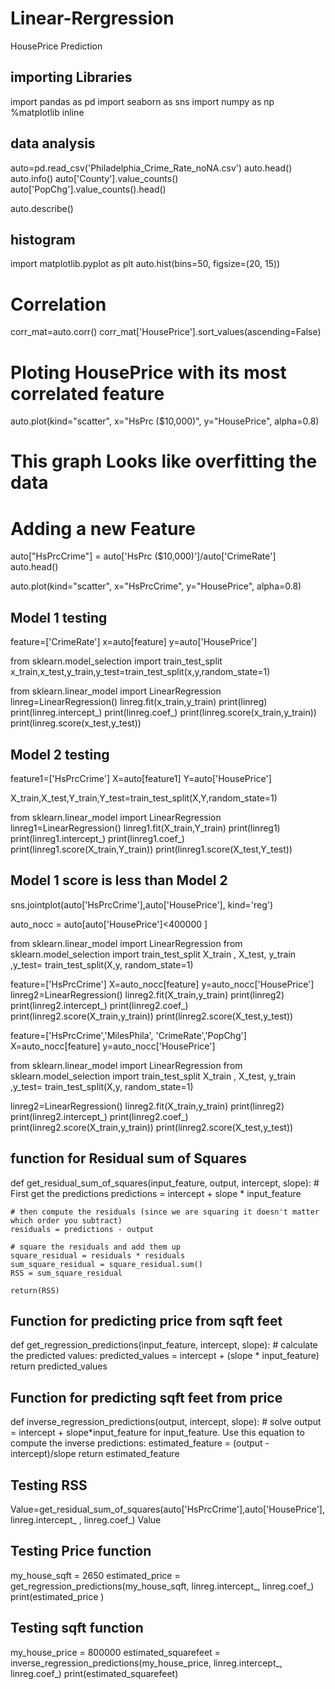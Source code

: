 # Linear-Rergression
HousePrice Prediction 
## importing Libraries
import pandas as pd
import seaborn as sns
import numpy as np
%matplotlib inline

## data analysis
auto=pd.read_csv('Philadelphia_Crime_Rate_noNA.csv')
auto.head()
auto.info()
auto['County'].value_counts()
auto['PopChg'].value_counts().head()

auto.describe()

## histogram
import matplotlib.pyplot as plt
auto.hist(bins=50, figsize=(20, 15))

# Correlation 

corr_mat=auto.corr()
corr_mat['HousePrice'].sort_values(ascending=False)

# Ploting HousePrice with its most correlated feature
auto.plot(kind="scatter", x="HsPrc ($10,000)", y="HousePrice", alpha=0.8)

# This graph Looks like overfitting the data 

# Adding a new Feature 

auto["HsPrcCrime"] = auto['HsPrc ($10,000)']/auto['CrimeRate']
auto.head()

auto.plot(kind="scatter", x="HsPrcCrime", y="HousePrice", alpha=0.8)

## Model 1 testing 
feature=['CrimeRate']
x=auto[feature]
y=auto['HousePrice']

from sklearn.model_selection import train_test_split
x_train,x_test,y_train,y_test=train_test_split(x,y,random_state=1)

from sklearn.linear_model import LinearRegression
linreg=LinearRegression()
linreg.fit(x_train,y_train)
print(linreg)
print(linreg.intercept_)
print(linreg.coef_)
print(linreg.score(x_train,y_train))
print(linreg.score(x_test,y_test))

## Model 2 testing 
feature1=['HsPrcCrime']
X=auto[feature1]
Y=auto['HousePrice']

X_train,X_test,Y_train,Y_test=train_test_split(X,Y,random_state=1)

from sklearn.linear_model import LinearRegression
linreg1=LinearRegression()
linreg1.fit(X_train,Y_train)
print(linreg1)
print(linreg1.intercept_)
print(linreg1.coef_)
print(linreg1.score(X_train,Y_train))
print(linreg1.score(X_test,Y_test))

## Model 1 score is less than Model 2 

sns.jointplot(auto['HsPrcCrime'],auto['HousePrice'], kind='reg')

auto_nocc = auto[auto['HousePrice']<400000  ]

from sklearn.linear_model import LinearRegression 
from sklearn.model_selection import train_test_split
X_train , X_test, y_train ,y_test= train_test_split(X,y, random_state=1)

feature=['HsPrcCrime']
X=auto_nocc[feature]
y=auto_nocc['HousePrice']
linreg2=LinearRegression()
linreg2.fit(X_train,y_train)
print(linreg2)
print(linreg2.intercept_)
print(linreg2.coef_)
print(linreg2.score(X_train,y_train))
print(linreg2.score(X_test,y_test))


feature=['HsPrcCrime','MilesPhila', 'CrimeRate','PopChg']
X=auto_nocc[feature]
y=auto_nocc['HousePrice']

from sklearn.linear_model import LinearRegression 
from sklearn.model_selection import train_test_split
X_train , X_test, y_train ,y_test= train_test_split(X,y, random_state=1)
                                                    
linreg2=LinearRegression()
linreg2.fit(X_train,y_train)
print(linreg2)
print(linreg2.intercept_)
print(linreg2.coef_)
print(linreg2.score(X_train,y_train))
print(linreg2.score(X_test,y_test))


## function for Residual sum of Squares 

def get_residual_sum_of_squares(input_feature, output, intercept, slope):
    # First get the predictions
    predictions = intercept + slope * input_feature
    
    # then compute the residuals (since we are squaring it doesn't matter which order you subtract)
    residuals = predictions - output
    
    # square the residuals and add them up
    square_residual = residuals * residuals
    sum_square_residual = square_residual.sum()
    RSS = sum_square_residual
    
    return(RSS)
    
    
## Function for predicting price from sqft feet 
def get_regression_predictions(input_feature, intercept, slope):
    # calculate the predicted values:
    predicted_values = intercept + (slope * input_feature)
    return predicted_values
    
## Function for predicting sqft feet from price 
def inverse_regression_predictions(output, intercept, slope):
    # solve output = intercept + slope*input_feature for input_feature. Use this equation to compute the inverse predictions:
    estimated_feature = (output - intercept)/slope
    return estimated_feature
    
## Testing RSS 
Value=get_residual_sum_of_squares(auto['HsPrcCrime'],auto['HousePrice'], linreg.intercept_ , linreg.coef_)
Value

## Testing Price function 
my_house_sqft = 2650
estimated_price = get_regression_predictions(my_house_sqft, linreg.intercept_, linreg.coef_)
print(estimated_price )

## Testing sqft function
my_house_price = 800000
estimated_squarefeet = inverse_regression_predictions(my_house_price, linreg.intercept_, linreg.coef_)
print(estimated_squarefeet)

